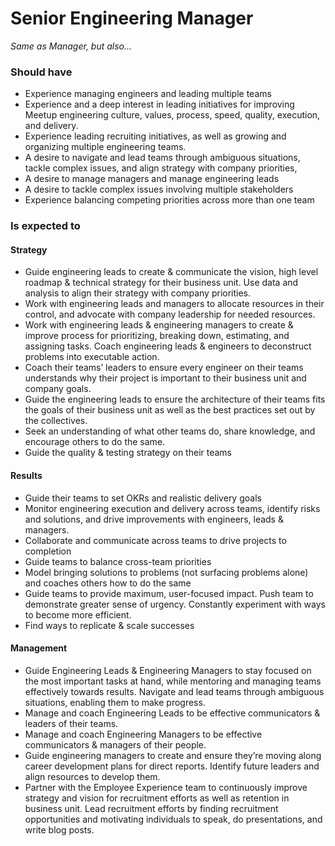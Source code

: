 Senior Engineering Manager
===================
*Same as Manager, but also...*

### Should have
* Experience managing engineers and leading multiple teams
* Experience and a deep interest in leading initiatives for improving Meetup engineering culture, values, process, speed, quality, execution, and delivery.
* Experience leading recruiting initiatives, as well as growing and organizing multiple engineering teams.
* A desire to navigate and lead teams through ambiguous situations, tackle complex issues, and align strategy with company priorities, 
* A desire to manage managers and manage engineering leads
* A desire to tackle complex issues involving multiple stakeholders
* Experience balancing competing priorities across more than one team

### Is expected to

#### Strategy 
* Guide engineering leads to create & communicate the vision, high level roadmap & technical strategy for their business unit. Use data and analysis to align their strategy with company priorities.
* Work with engineering leads and managers to allocate resources in their control, and advocate with company leadership for needed resources.
* Work with engineering leads & engineering managers to create & improve process for prioritizing, breaking down, estimating, and assigning tasks. Coach engineering leads & engineers to deconstruct problems into executable action.
* Coach their teams’ leaders to ensure every engineer on their teams understands why their project is important to their business unit and company goals.
* Guide the engineering leads to ensure the architecture of their teams fits the goals of their business unit as well as the best practices set out by the collectives.
* Seek an understanding of what other teams do, share knowledge, and encourage others to do the same.
* Guide the quality & testing strategy on their teams

#### Results 
* Guide their teams to set OKRs and realistic delivery goals
* Monitor engineering execution and delivery across teams, identify risks and solutions, and drive improvements with engineers, leads & managers.
* Collaborate and communicate across teams to drive projects to completion
* Guide teams to balance cross-team priorities
* Model bringing solutions to problems (not surfacing problems alone) and coaches others how to do the same
* Guide teams to provide maximum, user-focused impact. Push team to demonstrate greater sense of urgency. Constantly experiment with ways to become more efficient.
* Find ways to replicate & scale successes

#### Management
* Guide Engineering Leads & Engineering Managers to stay focused on the most important tasks at hand, while mentoring and managing teams effectively towards results. Navigate and lead teams through ambiguous situations, enabling them to make progress.
* Manage and coach Engineering Leads to be effective communicators & leaders of their teams.
* Manage and coach Engineering Managers to be effective communicators & managers of their people.
* Guide engineering managers to create and ensure they’re moving along career development plans for direct reports. Identify future leaders and align resources to develop them.
* Partner with the Employee Experience team to continuously improve strategy and vision for recruitment efforts as well as retention in business unit. Lead recruitment efforts by finding recruitment opportunities and motivating individuals to speak, do presentations, and write blog posts.

